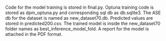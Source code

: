Code for the model training is stored in final.py. Optuna training code is stored as dpm_optuna.py and corresponding sql db as db.sqlite3. The ASE db for the dataset is named as new_dataset70.db. Predicted values are stored in predicted200.csv. The trained model is inside the new_dataset70 folder names as best_inference_model_fold. A report for the model is attached in the PDF format.
